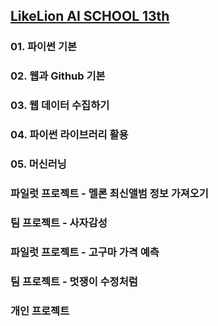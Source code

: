 ## [LikeLion AI SCHOOL 13th](https://city1616.github.io/LikeLion_AI_SCHOOL_13th/)

### 01. 파이썬 기본

### 02. 웹과 Github 기본

### 03. 웹 데이터 수집하기

### 04. 파이썬 라이브러리 활용

### 05. 머신러닝

### 파일럿 프로젝트 - 멜론 최신앨범 정보 가져오기

### 팀 프로젝트 - 사자감성

### 파일럿 프로젝트 - 고구마 가격 예측

### 팀 프로젝트 - 멋쟁이 수정처럼

### 개인 프로젝트